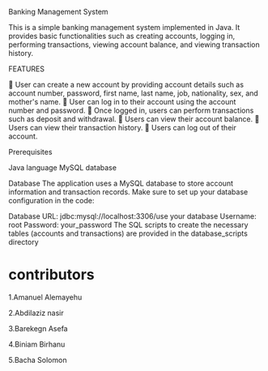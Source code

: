 Banking Management System

This is a simple banking management system implemented in Java. It provides basic functionalities such as creating accounts, logging in, performing transactions, viewing account balance, and viewing transaction history.

FEATURES


  User can create a new account by providing account details such as account number, 
password, first name, last name, job, nationality, sex, and mother's name.
  User can log in to their account using the account number and password.
  Once logged in, users can perform transactions such as deposit and withdrawal.
  Users can view their account balance.
  Users can view their transaction history.
  Users can log out of their account.

Prerequisites

Java language
MySQL database



Database
The application uses a MySQL database to 
store account information and transaction records. 
Make sure to set up your database configuration in the code:

Database URL: jdbc:mysql://localhost:3306/use your database
Username: root
Password: your_password
The SQL scripts to create the necessary tables 
(accounts and transactions) are provided in the 
database_scripts directory



# contributors

1.Amanuel Alemayehu

2.Abdilaziz nasir

3.Barekegn Asefa

4.Biniam Birhanu

5.Bacha Solomon


